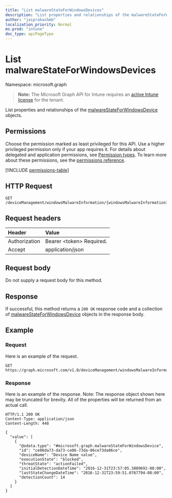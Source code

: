 ```yaml
---
title: "List malwareStateForWindowsDevices"
description: "List properties and relationships of the malwareStateForWindowsDevice objects."
author: "jaiprakashmb"
localization_priority: Normal
ms.prod: "intune"
doc_type: apiPageType
---
```


# List malwareStateForWindowsDevices

Namespace: microsoft.graph

> **Note:** The Microsoft Graph API for Intune requires an [active Intune license](https://go.microsoft.com/fwlink/?linkid=839381) for the tenant.

List properties and relationships of the [malwareStateForWindowsDevice](../resources/intune-devices-malwarestateforwindowsdevice.md) objects.

## Permissions
Choose the permission marked as least privileged for this API. Use a higher privileged permission only if your app requires it. For details about delegated and application permissions, see [Permission types](/graph/permissions-overview#permission-types). To learn more about these permissions, see the [permissions reference](/graph/permissions-reference).

<!-- { "blockType": "permissions", "name": "intune_devices_malwarestateforwindowsdevice_list" } -->
[!INCLUDE [permissions-table](../includes/permissions/intune-devices-malwarestateforwindowsdevice-list-permissions.md)]

## HTTP Request
<!-- {
  "blockType": "ignored"
}
-->
``` http
GET /deviceManagement/windowsMalwareInformation/{windowsMalwareInformationId}/deviceMalwareStates
```

## Request headers
|Header|Value|
|:---|:---|
|Authorization|Bearer &lt;token&gt; Required.|
|Accept|application/json|

## Request body
Do not supply a request body for this method.

## Response
If successful, this method returns a `200 OK` response code and a collection of [malwareStateForWindowsDevice](../resources/intune-devices-malwarestateforwindowsdevice.md) objects in the response body.

## Example

### Request
Here is an example of the request.
``` http
GET https://graph.microsoft.com/v1.0/deviceManagement/windowsMalwareInformation/{windowsMalwareInformationId}/deviceMalwareStates
```

### Response
Here is an example of the response. Note: The response object shown here may be truncated for brevity. All of the properties will be returned from an actual call.
``` http
HTTP/1.1 200 OK
Content-Type: application/json
Content-Length: 448

{
  "value": [
    {
      "@odata.type": "#microsoft.graph.malwareStateForWindowsDevice",
      "id": "ce06da73-da73-ce06-73da-06ce73da06ce",
      "deviceName": "Device Name value",
      "executionState": "blocked",
      "threatState": "actionFailed",
      "initialDetectionDateTime": "2016-12-31T23:57:05.3889692-08:00",
      "lastStateChangeDateTime": "2016-12-31T23:59:51.0767794-08:00",
      "detectionCount": 14
    }
  ]
}
```

